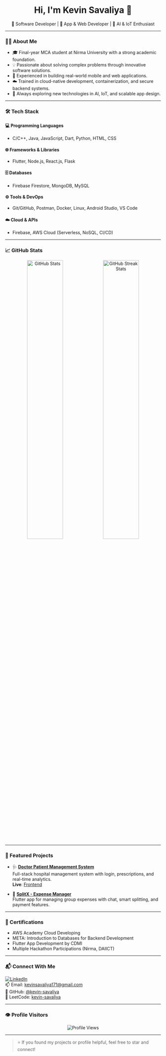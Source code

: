 <h1 align="center">Hi, I'm Kevin Savaliya 👋</h1>

<p align="center">
  🚀 Software Developer | 📱 App & Web Developer | 🤖 AI & IoT Enthusiast
</p>

---

### 👨‍💻 About Me

- 🎓 Final-year MCA student at Nirma University with a strong academic foundation.
- 💡 Passionate about solving complex problems through innovative software solutions.
- 🔧 Experienced in building real-world mobile and web applications.
- ☁️ Trained in cloud-native development, containerization, and secure backend systems.
- 🌱 Always exploring new technologies in AI, IoT, and scalable app design.

---

### 🛠️ Tech Stack

#### 💻 Programming Languages
- C/C++, Java, JavaScript, Dart, Python, HTML, CSS

#### 🌐 Frameworks & Libraries
- Flutter, Node.js, React.js, Flask

#### 🗄️ Databases
- Firebase Firestore, MongoDB, MySQL

#### ⚙️ Tools & DevOps
- Git/GitHub, Postman, Docker, Linux, Android Studio, VS Code

#### ☁️ Cloud & APIs
- Firebase, AWS Cloud (Serverless, NoSQL, CI/CD)

---

### 📈 GitHub Stats

<p align="center">
  <img src="https://github-readme-stats.vercel.app/api?username=kevin-savaliya&show_icons=true&theme=github_dark" alt="GitHub Stats" width="48%" />
  <img src="https://github-readme-streak-stats.demolab.com/?username=kevin-savaliya&theme=github-dark-blue&hide_border=false" alt="GitHub Streak Stats" width="48%" />
</p>

---

### 🚀 Featured Projects

- 🩺 **[Doctor Patient Management System](https://github.com/kevin-savaliya/Doctor_Patient_Management)**  
  Full-stack hospital management system with login, prescriptions, and real-time analytics.  
  **Live**: [Frontend](https://doctor-patient-management-beige.vercel.app)

- 💸 **[SplitX - Expense Manager](https://github.com/kevin-savaliya/SplitX---Manage-Expenses)**  
  Flutter app for managing group expenses with chat, smart splitting, and payment features.

---

### 🏅 Certifications

- AWS Academy Cloud Developing
- META: Introduction to Databases for Backend Development
- Flutter App Development by CDMI
- Multiple Hackathon Participations (Nirma, DAIICT)

---

### 📬 Connect With Me

[![LinkedIn](https://img.shields.io/badge/LinkedIn-Kevin%20Savaliya-blue?logo=linkedin)](https://www.linkedin.com/in/kevin-savaliya-787794241/)  
📫 Email: [kevinsavaliya171@gmail.com](mailto:kevinsavaliya171@gmail.com)  
🔗 GitHub: [@kevin-savaliya](https://github.com/kevin-savaliya)  
🧠 LeetCode: [kevin-savaliya](https://leetcode.com/u/kevin-savaliya/)

---

### 👁️ Profile Visitors

<p align="center">
  <img src="https://komarev.com/ghpvc/?username=kevin-savaliya&style=for-the-badge&color=blue" alt="Profile Views" />
</p>

---

> ⭐ If you found my projects or profile helpful, feel free to star and connect!
